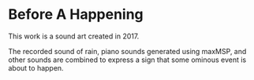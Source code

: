 # Before A Happening
This work is a sound art created in 2017.

The recorded sound of rain, piano sounds generated using maxMSP, and other sounds are combined to express a sign that some ominous event is about to happen.
